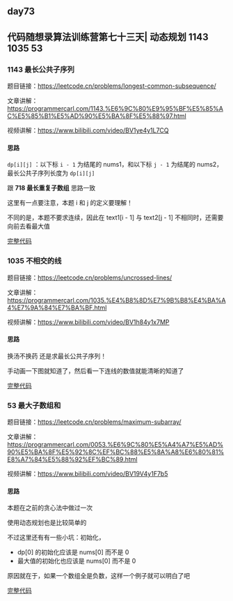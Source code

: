 ## day73

## 代码随想录算法训练营第七十三天| 动态规划 1143 1035 53

### 1143 最长公共子序列

题目链接：https://leetcode.cn/problems/longest-common-subsequence/

文章讲解：https://programmercarl.com/1143.%E6%9C%80%E9%95%BF%E5%85%AC%E5%85%B1%E5%AD%90%E5%BA%8F%E5%88%97.html

视频讲解：https://www.bilibili.com/video/BV1ye4y1L7CQ

#### 思路

`dp[i][j]` ：以下标 `i - 1` 为结尾的 nums1，和以下标 `j - 1` 为结尾的 nums2，最长公共子序列长度为 `dp[i][j]`

跟 **718 最长重复子数组** 思路一致

这里有一点要注意，本题 i 和 j 的定义要理解！

不同的是，本题不要求连续，因此在 text1[i - 1] 与 text2[j - 1] 不相同时，还需要向前去看最大值

[完整代码](https://github.com/hd2yao/leetcode/tree/master/training/day73/1143_longest_common_subsequence.go)

### 1035 不相交的线

题目链接：https://leetcode.cn/problems/uncrossed-lines/

文章讲解：https://programmercarl.com/1035.%E4%B8%8D%E7%9B%B8%E4%BA%A4%E7%9A%84%E7%BA%BF.html

视频讲解：https://www.bilibili.com/video/BV1h84y1x7MP

#### 思路

换汤不换药 还是求最长公共子序列！

手动画一下图就知道了，然后看一下连线的数值就能清晰的知道了

[完整代码](https://github.com/hd2yao/leetcode/tree/master/training/day73/1035_uncrossed_lines.go)

### 53 最大子数组和

题目链接：https://leetcode.cn/problems/maximum-subarray/

文章讲解：https://programmercarl.com/0053.%E6%9C%80%E5%A4%A7%E5%AD%90%E5%BA%8F%E5%92%8C%EF%BC%88%E5%8A%A8%E6%80%81%E8%A7%84%E5%88%92%EF%BC%89.html

视频讲解：https://www.bilibili.com/video/BV19V4y1F7b5

#### 思路

本题在之前的贪心法中做过一次

使用动态规划也是比较简单的

不过这里还有有一些小坑：初始化，

- dp[0] 的初始化应该是 nums[0] 而不是 0
- 最大值的初始化也应该是 nums[0] 而不是 0

原因就在于，如果一个数组全是负数，这样一个例子就可以明白了吧

[完整代码](https://github.com/hd2yao/leetcode/tree/master/training/day73/0053_maximum_subarray.go)
